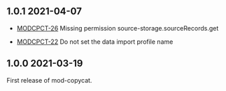 ## 1.0.1 2021-04-07

 * [MODCPCT-26](https://issues.folio.org/browse/MODCPCT-26) Missing permission source-storage.sourceRecords.get

 * [MODCPCT-22](https://issues.folio.org/browse/MODCPCT-22) Do not set the data import profile name

## 1.0.0 2021-03-19

First release of mod-copycat.


